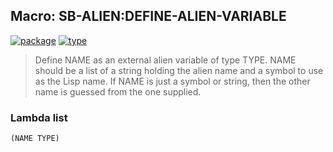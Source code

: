 ## Macro: SB-ALIEN:DEFINE-ALIEN-VARIABLE
[![package](https://img.shields.io/badge/Package-SB--ALIEN-5f9ea0.svg?style=social&colorA=999999)](../) [![type](https://img.shields.io/badge/Type-Macro-5f9ea0.svg?style=social&colorA=999999)](../#macro) 

> Define NAME as an external alien variable of type TYPE. NAME should
> be a list of a string holding the alien name and a symbol to use as
> the Lisp name. If NAME is just a symbol or string, then the other name
> is guessed from the one supplied.

### Lambda list
```
(NAME TYPE)
```
